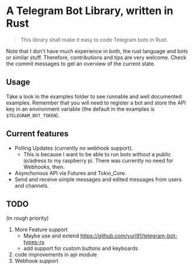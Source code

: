 # A Telegram Bot Library, written in Rust

> This library shall make it easy to code Telegram bots in Rust.

Note that I don't have much experience in both, the rust language and bots or similar stuff. Therefore, contributions and tips are very welcome. Check the commit messages to get an overview of the current state.


## Usage
Take a look in the examples folder to see runnable and well documented examples. Remember that you will need to register a bot and store the API key in an environment variable (the default in the examples is `$TELEGRAM_BOT_TOKEN`).


## Current features
* Polling Updates (currently no webhook support).
	* This is because I want to be able to run bots without a public ip/adress to my raspberry pi. There was currently no need for Webhooks, then.
* Asynchonous API via Futures and Tokio_Core.
* Send and receive simple messages and edited messages from users and channels.


## TODO
(in rough priority)

1. More Feature support
	* Maybe use and extend https://github.com/yuri91/telegram-bot-types-rs
	* add support for custom buttons and keyboards
2. code improvements in api module
3. Webhook support
